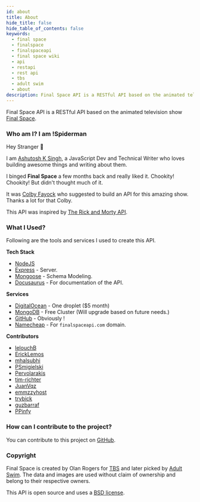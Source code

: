 ```yaml
---
id: about
title: About
hide_title: false
hide_table_of_contents: false
keywords:
  - final space
  - finalspace
  - finalspaceapi
  - final space wiki
  - api
  - restapi
  - rest api
  - tbs
  - adult swim
  - about
description: Final Space API is a RESTful API based on the animated television show Final Space
---
```



Final Space API is a RESTful  API based on the animated television show [Final Space](https://en.wikipedia.org/wiki/Final_Space).


### Who am I? I am !Spiderman

Hey Stranger 👋

I am [Ashutosh K Singh](https://twitter.com/noharashutosh), a JavaScript Dev and Technical Writer who loves building awesome things and writing about them. 


I binged **Final Space** a few months back and really liked it. Chookity! Chookity! But didn't thought much of it. 

It was [Colby Fayock](https://www.colbyfayock.com/) who suggested to build an API for this amazing show. Thanks a lot for that Colby.

This API was inspired by [The Rick and Morty API](https://rickandmortyapi.com).

### What I Used?
Following are the tools and services I used to create this API.

**Tech Stack**
- [NodeJS](https://nodejs.org/en/)
- [Express](https://expressjs.com/) - Server.
- [Mongoose](https://mongoosejs.com/) - Schema Modeling.
- [Docusaurus](https://v2.docusaurus.io/) -  For documentation of the API.
  

**Services**
- [DigitalOcean](https://m.do.co/c/209c5b75f34f) - One droplet ($5 month)
- [MongoDB](https://www.mongodb.com/) - Free Cluster (Will upgrade based on future needs.)
- [GitHub](https://github.com/lelouchB/final-space-api) - Obviously !
- [Namecheap](https://www.namecheap.com/) - For `finalspaceapi.com` domain.


**Contributors**
- [lelouchB](https://github.com/lelouchB)
- [ErickLemos](https://github.com/ErickLemos)
- [mhalsubhi](https://github.com/mhalsubhi)
- [PSmigielski](https://github.com/PSmigielski)
- [Pervolarakis](https://github.com/Pervolarakis)
- [tim-richter](https://github.com/tim-richter)
- [JuanVqz](https://github.com/JuanVqz)
- [emmzzyhost](https://github.com/emmzzyhost)
- [trybick](https://github.com/trybick)
- [guzbarraf](https://github.com/guzbarraf)
- [PPinfy](https://github.com/PPinfy)


### How can I contribute to the project?
You can contribute to this project on [GitHub](https://github.com/lelouchb/final-space-api).

### Copyright
Final Space is created by Olan Rogers for [TBS](https://www.tbs.com/) and later picked by [Adult Swim](https://www.adultswim.com). The data and images are used without claim of ownership and belong to their respective owners.

This API is open source and uses a [BSD license](https://github.com/lelouchB/final-space-api/blob/main/LICENSE).

